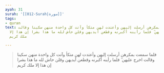 ```yaml
---
ayah: 31
surah: '[[012-Surah|سورة]]'
tags:
- quran
text: فلما سمعت بمكرهن أرسلت إليهن وأعتدت لهن متكأ وآتت كل واحدة منهن سكينا وقالت
  اخرج عليهن ۖ فلما رأينه أكبرنه وقطعن أيديهن وقلن حاش لله ما هذا بشرا إن هذا إلا
  ملك كريم

---
```

> فلما سمعت بمكرهن أرسلت إليهن وأعتدت لهن متكأ وآتت كل واحدة منهن سكينا وقالت اخرج عليهن ۖ فلما رأينه أكبرنه وقطعن أيديهن وقلن حاش لله ما هذا بشرا إن هذا إلا ملك كريم
